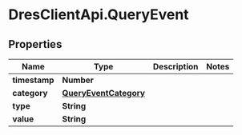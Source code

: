 # DresClientApi.QueryEvent

## Properties

Name | Type | Description | Notes
------------ | ------------- | ------------- | -------------
**timestamp** | **Number** |  | 
**category** | [**QueryEventCategory**](QueryEventCategory.md) |  | 
**type** | **String** |  | 
**value** | **String** |  | 


